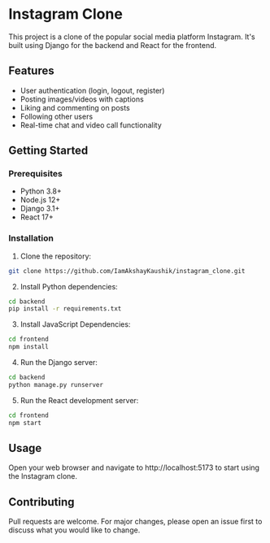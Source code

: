 # Instagram Clone

This project is a clone of the popular social media platform Instagram. It's built using Django for the backend and React for the frontend.

## Features

- User authentication (login, logout, register)
- Posting images/videos with captions
- Liking and commenting on posts
- Following other users
- Real-time chat and video call functionality

## Getting Started

### Prerequisites

- Python 3.8+
- Node.js 12+
- Django 3.1+
- React 17+

### Installation

1. Clone the repository:

```sh
git clone https://github.com/IamAkshayKaushik/instagram_clone.git
```

2. Install Python dependencies:

```sh
cd backend
pip install -r requirements.txt
```

3. Install JavaScript Dependencies:

```sh
cd frontend
npm install
```

4. Run the Django server:

```sh
cd backend
python manage.py runserver
```

5. Run the React development server:

```sh
cd frontend
npm start
```

## Usage

Open your web browser and navigate to http://localhost:5173 to start using the Instagram clone.

## Contributing

Pull requests are welcome. For major changes, please open an issue first to discuss what you would like to change.
